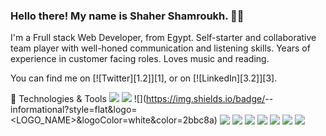 ### Hello there! My name is Shaher Shamroukh. 👋🤓

I'm a Frull stack Web Developer, from Egypt. Self-starter and collaborative team player with well-honed communication and listening skills. 
Years of experience in customer facing roles. Loves music and reading.

You can find me on [![Twitter][1.2]][1], or on [![LinkedIn][3.2]][3].

<!-- Icons -->

[2.2]: https://raw.githubusercontent.com/MartinHeinz/MartinHeinz/master/linkedin-3-16.png (LinkedIn icon without padding)

<!-- Links to your social media accounts -->

[2]: www.linkedin.com/in/Shaher-Shamroukh

🔧 Technologies & Tools
![](https://img.shields.io/badge/<Language>-<Javascript>-informational?style=flat&logo=<LOGO_NAME>&logoColor=white&color=2bbc8a)
![](https://img.shields.io/badge/<Language>-<Ruby>-informational?style=flat&logo=<LOGO_NAME>&logoColor=white&color=2bbc8a)
![](https://img.shields.io/badge/<Framework>-<Ruby on rails>-informational?style=flat&logo=<LOGO_NAME>&logoColor=white&color=2bbc8a)
![](https://img.shields.io/badge/<Framework>-<React>-informational?style=flat&logo=<LOGO_NAME>&logoColor=white&color=2bbc8a)
![](https://img.shields.io/badge/<OS>-<Linux/Windows>-informational?style=flat&logo=<LOGO_NAME>&logoColor=white&color=2bbc8a)
![](https://img.shields.io/badge/<Shell>-<Bash>-informational?style=flat&logo=<LOGO_NAME>&logoColor=white&color=2bbc8a)
![](https://img.shields.io/badge/<Editor>-<VScode>-informational?style=flat&logo=<LOGO_NAME>&logoColor=white&color=2bbc8a)
![](https://img.shields.io/badge/<Language>-<Ruby>-informational?style=flat&logo=<LOGO_NAME>&logoColor=white&color=2bbc8a)
![](https://img.shields.io/badge/<Tool>-<Docker>-informational?style=flat&logo=<LOGO_NAME>&logoColor=white&color=2bbc8a)
![](https://img.shields.io/badge/<Tool>-<PostgresSQL>-informational?style=flat&logo=<LOGO_NAME>&logoColor=white&color=2bbc8a)




